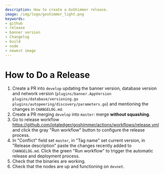 ```yaml
---
description: How to create a GoShimmer release.  
image: /img/logo/goshimmer_light.png
keywords:
- github
- release
- banner version
- Changelog
- build
- node
- newest image
---
```

# How to Do a Release

1. Create a PR into `develop` updating the banner version, database version and network version (`plugins/banner.AppVersion` `plugins/database/versioning.go` `plugins/autopeering/discovery/parameters.go`) and mentioning the changes in `CHANGELOG.md`.
2. Create a PR merging `develop` into `master`: merge **without squashing**.
3. Go to release workflow https://github.com/iotaledger/goshimmer/actions/workflows/release.yml and click the gray "Run workflow" button to configure the release process.
4. In "Conflict" field set `master`, in "Tag name" set current version, in "Release description" paste the changes recently added to `CHANGELOG.md`. Click the green "Run workflow" to trigger the automatic release and deployment process.
5. Check that the binaries are working.
6. Check that the nodes are up and functioning on `devnet`.
